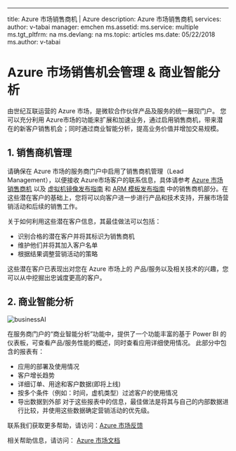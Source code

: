 ---
title: Azure 市场销售商机 | Azure
description: Azure 市场销售商机
services: 
author: v-tabai
manager: emchen
ms.assetid: 
ms.service: multiple
ms.tgt_pltfrm: na
ms.devlang: na
ms.topic: articles
ms.date: 05/22/2018
ms.author: v-tabai

# Azure 市场销售机会管理 & 商业智能分析

由世纪互联运营的 Azure 市场，是微软合作伙伴产品及服务的统一展现门户。 您可以充分利用 Azure市场的功能来扩展和加速业务，通过启用销售商机，带来潜在的新客户销售机会；同时通过商业智能分析，提高业务价值并增加交易规模。

## 1. 销售商机管理

请确保在 Azure 市场的服务商门户中启用了销售商机管理（Lead Management），以便接收 Azure市场客户的联系信息，具体请参考 [Azure 市场销售商机](https://docs.azure.cn/articles/azure-marketplace/leads) 以及 [虚拟机镜像发布指南](https://docs.azure.cn/articles/azure-marketplace/imagepublishguide) 和 [ARM 模板发布指南](https://docs.azure.cn/articles/azure-marketplace/armpublishguide) 中的销售商机部分。在这些潜在客户的基础上，您将可以向客户进一步进行产品和技术支持，开展市场营销活动和后续的销售工作。

关于如何利用这些潜在客户信息，其最佳做法可以包括：

- 识别合格的潜在客户并将其标识为销售商机
- 维护他们并将其加入客户名单
- 根据结果调整营销活动的策略

这些潜在客户已表现出对您在 Azure 市场上的 产品/服务以及相关技术的兴趣，您可以从中挖掘出忠诚度更高的客户。


## 2. 商业智能分析

![businessAI](https://i.imgur.com/4WWGUkb.gif)

在服务商门户的“商业智能分析”功能中，提供了一个功能丰富的基于 Power BI 的仪表板，可查看产品/服务性能的概述，同时查看应用详细使用情况。 此部分中包含的报表有： 

- 应用的部署及使用情况
- 客户增长趋势
- 详细订单、用途和客户数据(即将上线)
- 按多个条件（例如：时间，虚机类型）过滤客户的使用情况
- 导出数据到外部
对于这些报表中的信息，最佳做法是将其与自己的内部数据进行比较，并使用这些数据确定营销活动的优先级。 

联系我们获取更多帮助，请访问：[Azure 市场反馈](https://market-publish.azure.cn/contact/feedback)

相关帮助信息，请访问： [Azure 市场文档](https://docs.azure.cn/articles/azure-marketplace/)
